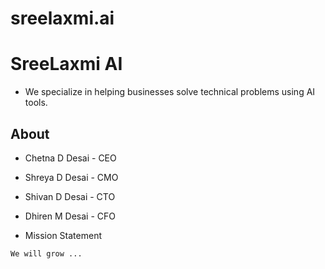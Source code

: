 # sreelaxmi.ai

# SreeLaxmi AI

* We specialize in helping businesses solve technical problems using AI tools.

## About


* Chetna D Desai - CEO
* Shreya D Desai - CMO
* Shivan D Desai - CTO
* Dhiren M Desai - CFO


* Mission Statement
```
We will grow ...

```

